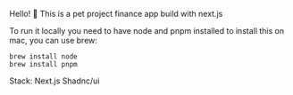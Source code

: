 Hello! 👋
This is a pet project finance app build with next.js

To run it locally you need to have node and pnpm installed
to install this on mac, you can use brew:
  
  <code>brew install node</code>\
  <code>brew install pnpm</code>

Stack:
Next.js
Shadnc/ui
